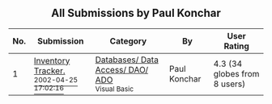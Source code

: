 ﻿<div align="center">

## All Submissions by Paul Konchar

</div>

No.  | Submission | Category | By   | User Rating
---- | ---------- | -------- | ---- | -----------
1 | [Inventory Tracker\.<br /><sup>2002-04-25 17:02:16</sup>](https://github.com/Planet-Source-Code/paul-konchar-inventory-tracker__1-34114) | [Databases/ Data Access/ DAO/ ADO<br /><sup>Visual Basic</sup>](../ByCategory/databases-data-access-dao-ado__1-6.md) | Paul Konchar | 4.3 (34 globes from 8 users)

